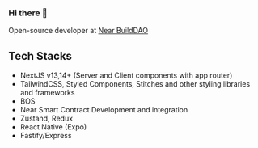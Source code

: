 ### Hi there 👋

Open-source developer at [Near BuildDAO](https://github.com/NEARBuilders/gateway)

## Tech Stacks
- NextJS v13,14+ (Server and Client components with app router)
- TailwindCSS, Styled Components, Stitches and other styling libraries and frameworks
- BOS
-  Near Smart Contract Development and integration
- Zustand, Redux
- React Native (Expo)
- Fastify/Express

